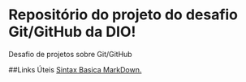# Repositório do projeto do desafio Git/GitHub da DIO!
Desafio de projetos sobre Git/GitHub

##Links Úteis
[Sintax Basica MarkDown.]( https://www.markdownguide.org/basic-syntax/ )
